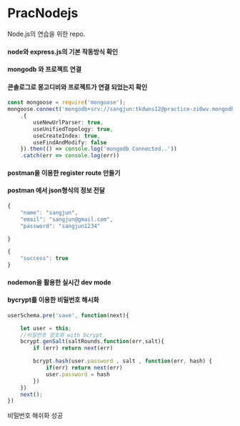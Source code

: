 # PracNodejs
Node.js의 연습을 위한 repo.


#### node와 express.js의 기본 작동방식 확인

#### mongodb 와 프로젝트 연결

#### 콘솔로그로 몽고디비와 프로젝트가 연결 되었는지 확인
```ts
const mongoose = require('mongoose');
mongoose.connect('mongodb+srv://sangjun:tkdwns12@practice-zi0wv.mongodb.net/practice?retryWrites=true&w=majority'
    ,{
        useNewUrlParser: true,
        useUnifiedTopology: true,
        useCreateIndex: true,
        useFindAndModify: false
    }).then(() => console.log('mongodb Connected..'))
    .catch(err => console.log(err))
```

#### postman을 이용한 register route 만들기

#### postman 에서 json형식의 정보 전달

```ts
{
    "name": "sangjun",
    "email": "sangjun@gmail.com",
    "password": "sangjun1234"

}

{
    "success": true
}
```

#### nodemon을 활용한 실시간 dev mode

#### bycrypt를 이용한 비밀번호 해시화

```ts
userSchema.pre('save', function(next){

    let user = this;
    //비밀번호 암호화 with bcrypt.
    bcrypt.genSalt(saltRounds,function(err,salt){
        if (err) return next(err)

        bcrypt.hash(user.password , salt , function(err, hash) {
            if(err) return next(err)
            user.password = hash
        })
    })
    next();
})

```

비밀번호 해쉬화 성공